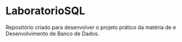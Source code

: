 # LaboratorioSQL
Repositório criado para desenvolver o projeto prático da matéria de e Desenvolvimento de Banco de Dados.
